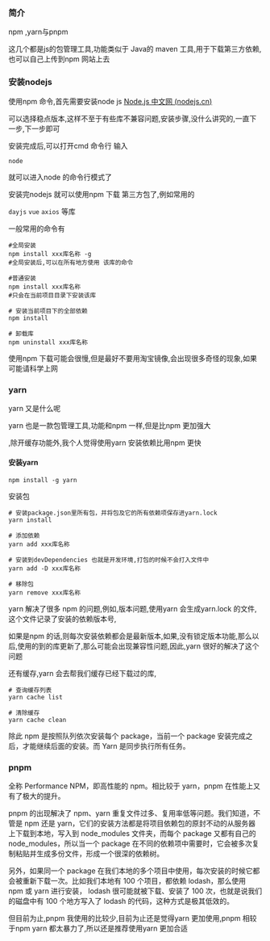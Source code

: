 ### 简介

npm ,yarn与pnpm

这几个都是js的包管理工具,功能类似于 Java的 maven 工具,用于下载第三方依赖,也可以自己上传到npm 网站上去

### 安装nodejs

使用npm 命令,首先需要安装node js [Node.js 中文网 (nodejs.cn)](http://nodejs.cn/)

 可以选择稳点版本,这样不至于有些库不兼容问题,安装步骤,没什么讲究的,一直下一步,下一步即可

安装完成后,可以打开cmd 命令行 输入 

```shell
node 
```

就可以进入node 的命令行模式了

安装完nodejs 就可以使用npm 下载 第三方包了,例如常用的

`dayjs`  `vue`  `axios` 等库

一般常用的命令有

```shell
#全局安装
npm install xxx库名称 -g
#全局安装后,可以在所有地方使用 该库的命令

#普通安装
npm install xxx库名称
#只会在当前项目目录下安装该库

# 安装当前项目下的全部依赖
npm install

# 卸载库
npm uninstall xxx库名称
```

使用npm 下载可能会很慢,但是最好不要用淘宝镜像,会出现很多奇怪的现象,如果可能请科学上网

### yarn

yarn 又是什么呢

yarn 也是一款包管理工具,功能和npm 一样,但是比npm 更加强大

,除开缓存功能外,我个人觉得使用yarn 安装依赖比用npm 更快

#### 安装yarn

```shell
npm install -g yarn
```

安装包

```shell
# 安装package.json里所有包，并将包及它的所有依赖项保存进yarn.lock
yarn install 

# 添加依赖
yarn add xxx库名称

# 安装到devDependencies 也就是开发环境,打包的时候不会打入文件中
yarn add -D xxx库名称

# 移除包
yarn remove xxx库名称
```

yarn 解决了很多 npm 的问题,例如,版本问题,使用yarn 会生成yarn.lock 的文件,这个文件记录了安装的依赖版本号,

如果是npm 的话,则每次安装依赖都会是最新版本,如果,没有锁定版本功能,那么以后,使用的到的库更新了,那么可能会出现兼容性问题,因此,yarn 很好的解决了这个问题

还有缓存,yarn 会去帮我们缓存已经下载过的库,

```shell
# 查询缓存列表
yarn cache list

# 清除缓存
yarn cache clean
```

除此 npm 是按照队列依次安装每个 package，当前一个 package 安装完成之后，才能继续后面的安装。而 Yarn 是同步执行所有任务。

### pnpm

全称 Performance NPM，即高性能的 npm。相比较于 yarn，pnpm 在性能上又有了极大的提升。

pnpm 的出现解决了 npm、yarn 重复文件过多、复用率低等问题。我们知道，不管是 npm 还是 yarn，它们的安装方法都是将项目依赖包的原封不动的从服务器上下载到本地，写入到 node_modules 文件夹，而每个 package 又都有自己的 node_modules，所以当一个 package 在不同的依赖项中需要时，它会被多次复制粘贴并生成多份文件，形成一个很深的依赖树。

另外，如果同一个 package 在我们本地的多个项目中使用，每次安装的时候它都会被重新下载一次。比如我们本地有 100 个项目，都依赖 lodash，那么使用 npm 或 yarn 进行安装， lodash 很可能就被下载、安装了 100 次，也就是说我们的磁盘中有 100 个地方写入了 lodash 的代码，这种方式是极其低效的。

但目前为止,pnpm 我使用的比较少,目前为止还是觉得yarn 更加使用,pnpm 相较于npm yarn 都太暴力了,所以还是推荐使用yarn 更加合适